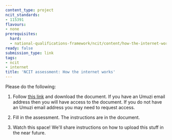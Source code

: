 ```yaml
---
content_type: project
ncit_standards:
- 115391
flavours:
- none
prerequisites:
  hard:
  - national-qualifications-framework/ncit/content/how-the-internet-works
ready: false
submission_type: link 
tags:
- ncit
- internet
title: 'NCIT assessment: How the internet works'
---
```


Please do the following:

1. Follow [this link](https://drive.google.com/file/d/1YtW4iBMCZuBYxUf1YCZGsDRFminxXKk9/view?usp=sharing) and download the document. If you have an Umuzi email address then you will have access to the document. If you do not have an Umuzi email address you may need to request access.

2. Fill in the assessment. The instructions are in the document. 
   
3. Watch this space! We'll share instructions on how to upload this stuff in the near future.